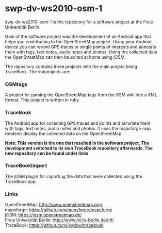 # swp-dv-ws2010-osm-1
swp-dv-ws2010-osm-1 is the repository for a software project at the Freie Universität Berlin.

Goal of the software project was the development of an Android app that helps you contributing to the OpenStreetMap project.
Using your Android device you can record GPS traces or single points of interests and annotate them with tags, text notes, 
audio notes and photos. Using the collected data the OpenStreetMap can then be edited at home using jOSM.

The repository contains three projects with the main project being TraceBook. The subprojects are:

### OSMtags ###

A project for parsing the OpenStreetMap tags from the OSM wiki into a XML format. This project is written in ruby.

### TraceBook ###

The Android app for collecting GPS traces and points and annotate them with tags, text notes, 
audio notes and photos. It uses the mapsforge map renderer display the collected data on the OpenStreetMap.

**Note: This version is the one that resulted in the software project. The development switched to its own TraceBook repository afterwards.
The new repository can be found under links**

### TraceBookImport ###

The jOSM plugin for importing the data that were collected using the TraceBook app.

### Links ###

OpenStreetMap: http://www.openstreetmap.org/  
mapsforge: https://github.com/mapsforge/mapsforge  
jOSM: https://josm.openstreetmap.de/  
Freie Universität Berlin: http://www.mi.fu-berlin.de/inf/  
TraceBook: https://github.com/jsydow/tracebook
